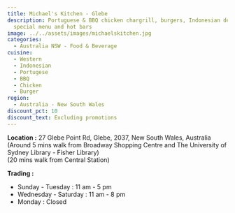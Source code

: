 ```yaml
---
title: Michael's Kitchen - Glebe
description: Portuguese & BBQ chicken chargrill, burgers, Indonesian delicacy
  special menu and hot bars
image: ../../assets/images/michaelskitchen.jpg
categories:
  - Australia NSW - Food & Beverage
cuisine:
  - Western
  - Indonesian
  - Portugese
  - BBQ
  - Chicken
  - Burger
region:
  - Australia - New South Wales
discount_pct: 10
discount_text: Excluding promotions
---
```

**Location :** 27 Glebe Point Rd, Glebe, 2037, New South Wales, Australia\
(Around 5 mins walk from Broadway Shopping Centre and The University of Sydney Library - Fisher Library)\
(20 mins walk from Central Station)

**Trading :** 

* Sunday - Tuesday : 11 am - 5 pm
* Wednesday - Saturday : 11 am - 8 pm
* Monday : Closed
